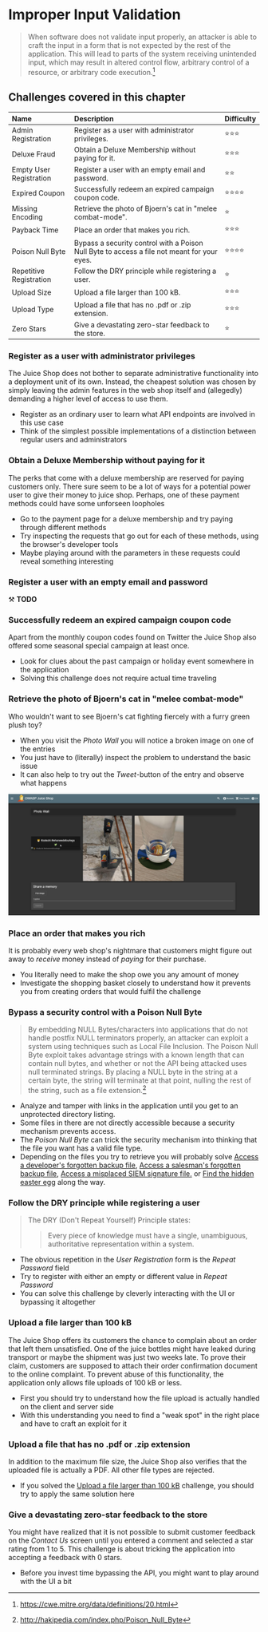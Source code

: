 # Improper Input Validation

> When software does not validate input properly, an attacker is able to
> craft the input in a form that is not expected by the rest of the
> application. This will lead to parts of the system receiving
> unintended input, which may result in altered control flow, arbitrary
> control of a resource, or arbitrary code execution.[^1]

## Challenges covered in this chapter

| Name                    | Description                                                                                 | Difficulty |
|:------------------------|:--------------------------------------------------------------------------------------------|:-----------|
| Admin Registration      | Register as a user with administrator privileges.                                           | ⭐⭐⭐        |
| Deluxe Fraud            | Obtain a Deluxe Membership without paying for it.                                           | ⭐⭐⭐        |
| Empty User Registration | Register a user with an empty email and password.                                           | ⭐⭐         |
| Expired Coupon          | Successfully redeem an expired campaign coupon code.                                        | ⭐⭐⭐⭐       |
| Missing Encoding        | Retrieve the photo of Bjoern's cat in "melee combat-mode".                                  | ⭐          |
| Payback Time            | Place an order that makes you rich.                                                         | ⭐⭐⭐        |
| Poison Null Byte        | Bypass a security control with a Poison Null Byte to access a file not meant for your eyes. | ⭐⭐⭐⭐       |
| Repetitive Registration | Follow the DRY principle while registering a user.                                          | ⭐          |
| Upload Size             | Upload a file larger than 100 kB.                                                           | ⭐⭐⭐        |
| Upload Type             | Upload a file that has no .pdf or .zip extension.                                           | ⭐⭐⭐        |
| Zero Stars              | Give a devastating zero-star feedback to the store.                                         | ⭐          |

### Register as a user with administrator privileges

The Juice Shop does not bother to separate administrative functionality
into a deployment unit of its own. Instead, the cheapest solution was
chosen by simply leaving the admin features in the web shop itself and
(allegedly) demanding a higher level of access to use them.

* Register as an ordinary user to learn what API endpoints are involved
  in this use case
* Think of the simplest possible implementations of a distinction
  between regular users and administrators

### Obtain a Deluxe Membership without paying for it

The perks that come with a deluxe membership are reserved for paying
customers only. There sure seem to be a lot of ways for a potential
power user to give their money to juice shop. Perhaps, one of these
payment methods could have some unforseen loopholes

* Go to the payment page for a deluxe membership and try paying through
  different methods
* Try inspecting the requests that go out for each of these methods,
  using the browser's developer tools
* Maybe playing around with the parameters in these requests could
  reveal something interesting

### Register a user with an empty email and password

⚒️ **TODO**

### Successfully redeem an expired campaign coupon code

Apart from the monthly coupon codes found on Twitter the Juice Shop also
offered some seasonal special campaign at least once.

* Look for clues about the past campaign or holiday event somewhere in
  the application
* Solving this challenge does not require actual time traveling

### Retrieve the photo of Bjoern's cat in "melee combat-mode"

Who wouldn't want to see Bjoern's cat fighting fiercely with a furry
green plush toy?

* When you visit the _Photo Wall_ you will notice a broken image on one
  of the entries
* You just have to (literally) inspect the problem to understand the
  basic issue
* It can also help to try out the _Tweet_-button of the entry and
  observe what happens

![Broken image on photo wall](img/broken_image-photo_wall.png)

### Place an order that makes you rich

It is probably every web shop's nightmare that customers might figure
out away to _receive_ money instead of _paying_ for their purchase.

* You literally need to make the shop owe you any amount of money
* Investigate the shopping basket closely to understand how it prevents
  you from creating orders that would fulfil the challenge

### Bypass a security control with a Poison Null Byte

> By embedding NULL Bytes/characters into applications that do not
> handle postfix NULL terminators properly, an attacker can exploit a
> system using techniques such as Local File Inclusion. The Poison Null
> Byte exploit takes advantage strings with a known length that can
> contain null bytes, and whether or not the API being attacked uses
> null terminated strings. By placing a NULL byte in the string at a
> certain byte, the string will terminate at that point, nulling the
> rest of the string, such as a file extension.[^2]

* Analyze and tamper with links in the application until you get to an
  unprotected directory listing.
* Some files in there are not directly accessible because a security
  mechanism prevents access.
* The _Poison Null Byte_ can trick the security mechanism into thinking
  that the file you want has a valid file type.
* Depending on the files you try to retrieve you will probably solve
  [Access a developer's forgotten backup file](sensitive-data-exposure.md#access-a-developers-forgotten-backup-file),
  [Access a salesman's forgotten backup file](sensitive-data-exposure.md#access-a-salesmans-forgotten-backup-file),
  [Access a misplaced SIEM signature file.](sensitive-data-exposure.md#access-a-misplaced-siem-signature-file)
  or
  [Find the hidden easter egg](broken-access-control.md#find-the-hidden-easter-egg)
  along the way.

### Follow the DRY principle while registering a user

> The DRY (Don't Repeat Yourself) Principle states:
>
> > Every piece of knowledge must have a single, unambiguous,
> > authoritative representation within a system.

* The obvious repetition in the _User Registration_ form is the _Repeat
  Password_ field
* Try to register with either an empty or different value in _Repeat
  Password_
* You can solve this challenge by cleverly interacting with the UI or
  bypassing it altogether

### Upload a file larger than 100 kB

The Juice Shop offers its customers the chance to complain about an
order that left them unsatisfied. One of the juice bottles might have
leaked during transport or maybe the shipment was just two weeks late.
To prove their claim, customers are supposed to attach their order
confirmation document to the online complaint. To prevent abuse of this
functionality, the application only allows file uploads of 100 kB or
less.

* First you should try to understand how the file upload is actually
  handled on the client and server side
* With this understanding you need to find a "weak spot" in the right
  place and have to craft an exploit for it

### Upload a file that has no .pdf or .zip extension

In addition to the maximum file size, the Juice Shop also verifies that
the uploaded file is actually a PDF. All other file types are rejected.

* If you solved the
  [Upload a file larger than 100 kB](#upload-a-file-larger-than-100-kb)
  challenge, you should try to apply the same solution here

### Give a devastating zero-star feedback to the store

You might have realized that it is not possible to submit customer
feedback on the _Contact Us_ screen until you entered a comment and
selected a star rating from 1 to 5. This challenge is about tricking the
application into accepting a feedback with 0 stars.

* Before you invest time bypassing the API, you might want to play
  around with the UI a bit

[^1]: https://cwe.mitre.org/data/definitions/20.html

[^2]: <http://hakipedia.com/index.php/Poison_Null_Byte>

